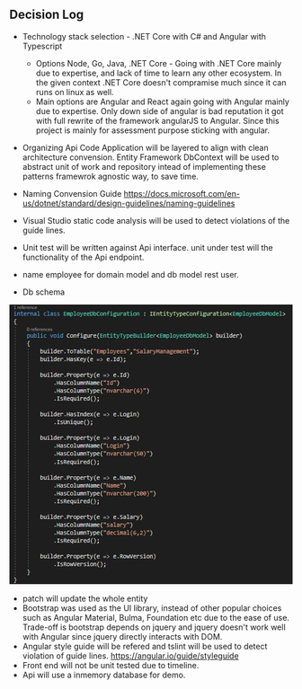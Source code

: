 ## Decision Log

* Technology stack selection - .NET Core with C# and Angular with Typescript
    * Options Node, Go, Java, .NET Core - Going with .NET Core mainly due to expertise, and lack of time to learn any other ecosystem. In the given context .NET Core doesn't compramise much since it can runs on linux as well.
    * Main options are Angular and React again going with Angular mainly due to expertise. Only down side of angular is bad reputation it got with full rewrite of the framework angularJS to Angular. Since this project is mainly for assessment purpose sticking with angular.

* Organizing Api Code 
    Application will be layered to align with clean architecture convension.
    Entity Framework DbContext will be used to abstract unit of work and repository intead of implementing these patterns framewrok agnostic way, to save time.
* Naming Convension Guide
    https://docs.microsoft.com/en-us/dotnet/standard/design-guidelines/naming-guidelines
* Visual Studio static code analysis will be used to detect violations of the guide lines.
* Unit test will be written against Api interface. unit under test will the functionality of the Api endpoint.
* name employee for domain model and db model rest user.
* Db schema

![alt](dbschema.JPG "Logo Title Text 1")

* patch will update the whole entity
* Bootstrap was used as the UI library, instead of other popular choices such as Angular Material, Bulma, Foundation etc due to the ease of use. Trade-off is bootstrap depends on jquery and jquery doesn't work well with Angular since jquery directly interacts with DOM.
* Angular style guide will be refered and tslint will be used to detect violation of guide lines.
https://angular.io/guide/styleguide
* Front end will not be unit tested due to timeline.
* Api will use a inmemory database for demo.
    